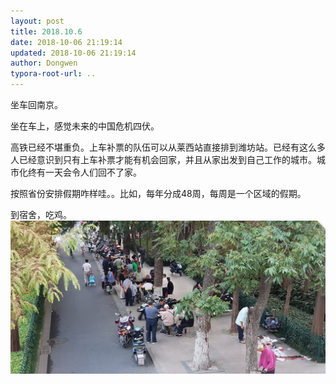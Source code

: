 ```yaml
---
layout: post
title: 2018.10.6
date: 2018-10-06 21:19:14
updated: 2018-10-06 21:19:14
author: Dongwen
typora-root-url: ..
---
```




坐车回南京。

坐在车上，感觉未来的中国危机四伏。

高铁已经不堪重负。上车补票的队伍可以从莱西站直接排到潍坊站。已经有这么多人已经意识到只有上车补票才能有机会回家，并且从家出发到自己工作的城市。城市化终有一天会令人们回不了家。

按照省份安排假期咋样哇。。比如，每年分成48周，每周是一个区域的假期。

到宿舍，吃鸡。
 ![](/img/in-post/x54537064.jpg)
